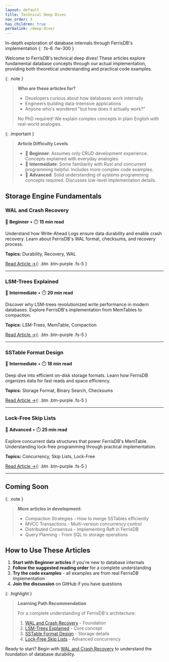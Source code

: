 ```yaml
---
layout: default
title: Technical Deep Dives
nav_order: 3
has_children: true
permalink: /deep-dive/
---
```


In-depth exploration of database internals through FerrisDB's implementation
{: .fs-6 .fw-300 }

Welcome to FerrisDB's technical deep dives! These articles explore fundamental database concepts through our actual implementation, providing both theoretical understanding and practical code examples.

{: .note }

> **Who are these articles for?**
>
> - Developers curious about how databases work internally
> - Engineers building data-intensive applications
> - Anyone who's wondered "but how does it actually work?"
>
> No PhD required! We explain complex concepts in plain English with real-world analogies.

{: .important }

> **Article Difficulty Levels**
>
> - 📗 **Beginner**: Assumes only CRUD development experience. Concepts explained with everyday analogies.
> - 📙 **Intermediate**: Some familiarity with Rust and concurrent programming helpful. Includes more complex code examples.
> - 📕 **Advanced**: Solid understanding of systems programming concepts required. Discusses low-level implementation details.

## Storage Engine Fundamentals

### WAL and Crash Recovery

📗 **Beginner** • ⏱️ **15 min read**

Understand how Write-Ahead Logs ensure data durability and enable crash recovery. Learn about FerrisDB's WAL format, checksums, and recovery process.

**Topics:** Durability, Recovery, WAL

[Read Article →](/deep-dive/wal-crash-recovery/){: .btn .btn-purple .fs-5 }

---

### LSM-Trees Explained

📙 **Intermediate** • ⏱️ **20 min read**

Discover why LSM-trees revolutionized write performance in modern databases. Explore FerrisDB's implementation from MemTables to compaction.

**Topics:** LSM-Trees, MemTable, Compaction

[Read Article →](/deep-dive/lsm-trees/){: .btn .btn-purple .fs-5 }

---

### SSTable Format Design

📙 **Intermediate** • ⏱️ **18 min read**

Deep dive into efficient on-disk storage formats. Learn how FerrisDB organizes data for fast reads and space efficiency.

**Topics:** Storage Format, Binary Search, Checksums

[Read Article →](/deep-dive/sstable-design/){: .btn .btn-purple .fs-5 }

---

### Lock-Free Skip Lists

📕 **Advanced** • ⏱️ **25 min read**

Explore concurrent data structures that power FerrisDB's MemTable. Understanding lock-free programming through practical implementation.

**Topics:** Concurrency, Skip Lists, Lock-Free

[Read Article →](/deep-dive/concurrent-skip-list/){: .btn .btn-purple .fs-5 }

---

## Coming Soon

{: .note }

> **More articles in development:**
>
> - Compaction Strategies - How to merge SSTables efficiently
> - MVCC Transactions - Multi-version concurrency control
> - Distributed Consensus - Implementing Raft in FerrisDB
> - Query Planning - From SQL to storage operations

## How to Use These Articles

1. **Start with Beginner articles** if you're new to database internals
2. **Follow the suggested reading order** for a complete understanding
3. **Try the code examples** - all examples are from real FerrisDB implementation
4. **Join the discussion** on GitHub if you have questions

{: .highlight }

> **Learning Path Recommendation**
>
> For a complete understanding of FerrisDB's architecture:
>
> 1. [WAL and Crash Recovery](/deep-dive/wal-crash-recovery/) - Foundation
> 2. [LSM-Trees Explained](/deep-dive/lsm-trees/) - Core concept
> 3. [SSTable Format Design](/deep-dive/sstable-design/) - Storage details
> 4. [Lock-Free Skip Lists](/deep-dive/concurrent-skip-list/) - Advanced concurrency

Ready to start? Begin with [WAL and Crash Recovery](/deep-dive/wal-crash-recovery/) to understand the foundation of database durability.
